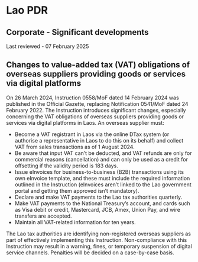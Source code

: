 # Lao PDR
## Corporate - Significant developments
Last reviewed - 07 February 2025
## Changes to value-added tax (VAT) obligations of overseas suppliers providing goods or services via digital platforms
On 26 March 2024, Instruction 0558/MoF dated 14 February 2024 was published in the Official Gazette, replacing Notification 0541/MoF dated 24 February 2022. The Instruction introduces significant changes, especially concerning the VAT obligations of overseas suppliers providing goods or services via digital platforms in Laos.
An overseas supplier must:
  * Become a VAT registrant in Laos via the online DTax system (or authorise a representative in Laos to do this on its behalf) and collect VAT from sales transactions as of 1 August 2024.
  * Be aware that input VAT can’t be deducted, and VAT refunds are only for commercial reasons (cancellation) and can only be used as a credit for offsetting if the validity period is 183 days.
  * Issue eInvoices for business-to-business (B2B) transactions using its own eInvoice template, and these must include the required information outlined in the Instruction (eInvoices aren’t linked to the Lao government portal and getting them approved isn’t mandatory).
  * Declare and make VAT payments to the Lao tax authorities quarterly.
  * Make VAT payments to the National Treasury’s account, and cards such as Visa debit or credit, Mastercard, JCB, Amex, Union Pay, and wire transfers are accepted.
  * Maintain all VAT-related information for ten years.


The Lao tax authorities are identifying non-registered overseas suppliers as part of effectively implementing this Instruction. Non-compliance with this Instruction may result in a warning, fines, or temporary suspension of digital service channels. Penalties will be decided on a case-by-case basis.
